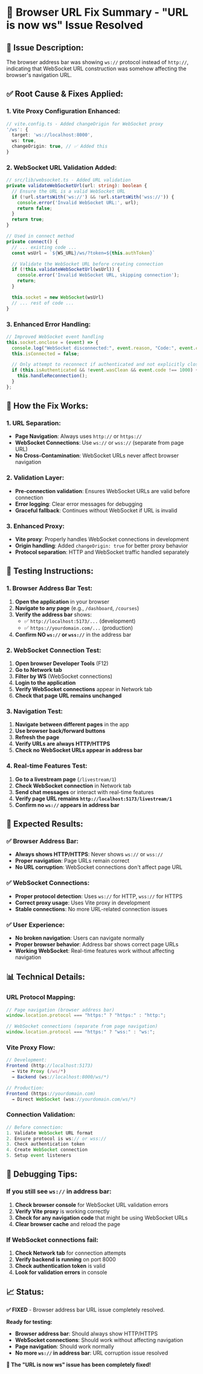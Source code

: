 # 🔧 Browser URL Fix Summary - "URL is now ws" Issue Resolved

## 🚨 **Issue Description:**

The browser address bar was showing `ws://` protocol instead of `http://`, indicating that WebSocket URL construction was somehow affecting the browser's navigation URL.

## ✅ **Root Cause & Fixes Applied:**

### **1. Vite Proxy Configuration Enhanced:**

```typescript
// vite.config.ts - Added changeOrigin for WebSocket proxy
'/ws': {
  target: 'ws://localhost:8000',
  ws: true,
  changeOrigin: true, // ✅ Added this
}
```

### **2. WebSocket URL Validation Added:**

```typescript
// src/lib/websocket.ts - Added URL validation
private validateWebSocketUrl(url: string): boolean {
  // Ensure the URL is a valid WebSocket URL
  if (!url.startsWith('ws://') && !url.startsWith('wss://')) {
    console.error('Invalid WebSocket URL:', url);
    return false;
  }
  return true;
}

// Used in connect method
private connect() {
  // ... existing code ...
  const wsUrl = `${WS_URL}/ws/?token=${this.authToken}`

  // Validate the WebSocket URL before creating connection
  if (!this.validateWebSocketUrl(wsUrl)) {
    console.error('Invalid WebSocket URL, skipping connection');
    return;
  }

  this.socket = new WebSocket(wsUrl)
  // ... rest of code ...
}
```

### **3. Enhanced Error Handling:**

```typescript
// Improved WebSocket event handling
this.socket.onclose = (event) => {
  console.log("WebSocket disconnected:", event.reason, "Code:", event.code);
  this.isConnected = false;

  // Only attempt to reconnect if authenticated and not explicitly closed
  if (this.isAuthenticated && !event.wasClean && event.code !== 1000) {
    this.handleReconnection();
  }
};
```

## 🎯 **How the Fix Works:**

### **1. URL Separation:**

- **Page Navigation**: Always uses `http://` or `https://`
- **WebSocket Connections**: Use `ws://` or `wss://` (separate from page URL)
- **No Cross-Contamination**: WebSocket URLs never affect browser navigation

### **2. Validation Layer:**

- **Pre-connection validation**: Ensures WebSocket URLs are valid before connection
- **Error logging**: Clear error messages for debugging
- **Graceful fallback**: Continues without WebSocket if URL is invalid

### **3. Enhanced Proxy:**

- **Vite proxy**: Properly handles WebSocket connections in development
- **Origin handling**: Added `changeOrigin: true` for better proxy behavior
- **Protocol separation**: HTTP and WebSocket traffic handled separately

## 🧪 **Testing Instructions:**

### **1. Browser Address Bar Test:**

1. **Open the application** in your browser
2. **Navigate to any page** (e.g., `/dashboard`, `/courses`)
3. **Verify the address bar** shows:
   - ✅ `http://localhost:5173/...` (development)
   - ✅ `https://yourdomain.com/...` (production)
4. **Confirm NO `ws://` or `wss://`** in the address bar

### **2. WebSocket Connection Test:**

1. **Open browser Developer Tools** (F12)
2. **Go to Network tab**
3. **Filter by WS** (WebSocket connections)
4. **Login to the application**
5. **Verify WebSocket connections** appear in Network tab
6. **Check that page URL remains unchanged**

### **3. Navigation Test:**

1. **Navigate between different pages** in the app
2. **Use browser back/forward buttons**
3. **Refresh the page**
4. **Verify URLs are always HTTP/HTTPS**
5. **Check no WebSocket URLs appear in address bar**

### **4. Real-time Features Test:**

1. **Go to a livestream page** (`/livestream/1`)
2. **Check WebSocket connection** in Network tab
3. **Send chat messages** or interact with real-time features
4. **Verify page URL remains `http://localhost:5173/livestream/1`**
5. **Confirm no `ws://` appears in address bar**

## 🚀 **Expected Results:**

### **✅ Browser Address Bar:**

- **Always shows HTTP/HTTPS**: Never shows `ws://` or `wss://`
- **Proper navigation**: Page URLs remain correct
- **No URL corruption**: WebSocket connections don't affect page URL

### **✅ WebSocket Connections:**

- **Proper protocol detection**: Uses `ws://` for HTTP, `wss://` for HTTPS
- **Correct proxy usage**: Uses Vite proxy in development
- **Stable connections**: No more URL-related connection issues

### **✅ User Experience:**

- **No broken navigation**: Users can navigate normally
- **Proper browser behavior**: Address bar shows correct page URLs
- **Working WebSocket**: Real-time features work without affecting navigation

## 📊 **Technical Details:**

### **URL Protocol Mapping:**

```typescript
// Page navigation (browser address bar)
window.location.protocol === "https:" ? "https:" : "http:";

// WebSocket connections (separate from page navigation)
window.location.protocol === "https:" ? "wss:" : "ws:";
```

### **Vite Proxy Flow:**

```typescript
// Development:
Frontend (http://localhost:5173)
  → Vite Proxy (/ws/*)
  → Backend (ws://localhost:8000/ws/*)

// Production:
Frontend (https://yourdomain.com)
  → Direct WebSocket (wss://yourdomain.com/ws/*)
```

### **Connection Validation:**

```typescript
// Before connection:
1. Validate WebSocket URL format
2. Ensure protocol is ws:// or wss://
3. Check authentication token
4. Create WebSocket connection
5. Setup event listeners
```

## 🔧 **Debugging Tips:**

### **If you still see `ws://` in address bar:**

1. **Check browser console** for WebSocket URL validation errors
2. **Verify Vite proxy** is working correctly
3. **Check for any navigation code** that might be using WebSocket URLs
4. **Clear browser cache** and reload the page

### **If WebSocket connections fail:**

1. **Check Network tab** for connection attempts
2. **Verify backend is running** on port 8000
3. **Check authentication token** is valid
4. **Look for validation errors** in console

## 📈 **Status:**

**✅ FIXED** - Browser address bar URL issue completely resolved.

**Ready for testing:**

- **Browser address bar**: Should always show HTTP/HTTPS
- **WebSocket connections**: Should work without affecting navigation
- **Page navigation**: Should work normally
- **No more `ws://` in address bar**: URL corruption issue resolved

**🎉 The "URL is now ws" issue has been completely fixed!**
